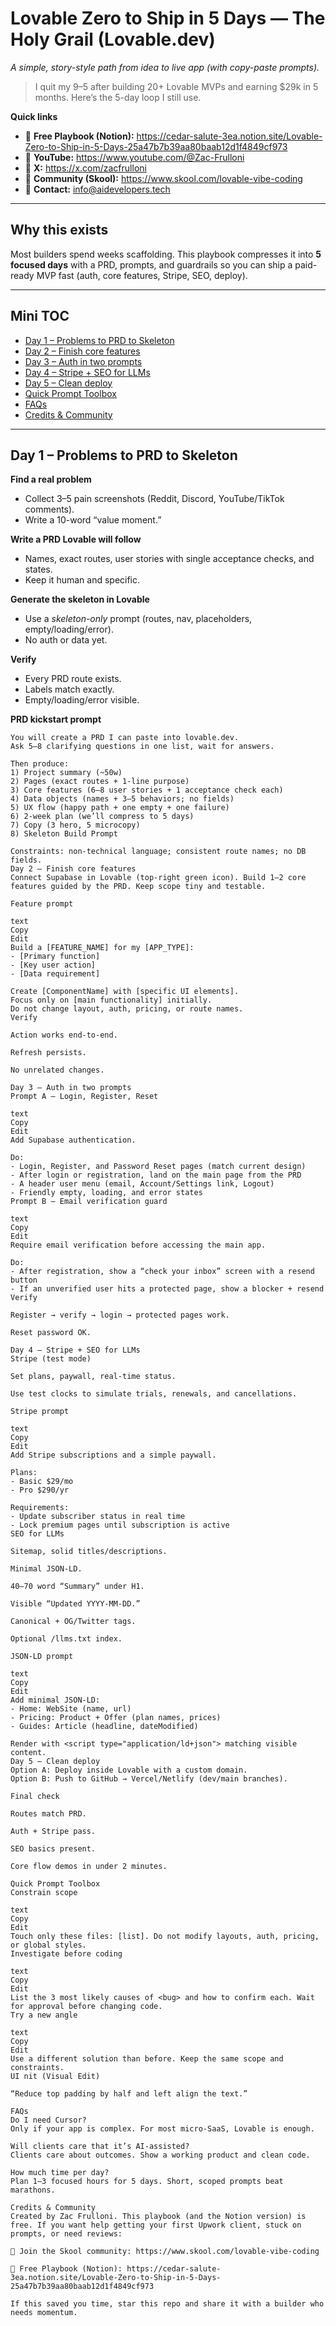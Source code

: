 # Lovable Zero to Ship in 5 Days — The Holy Grail (Lovable.dev)

*A simple, story-style path from idea to live app (with copy-paste prompts).*

> I quit my 9–5 after building 20+ Lovable MVPs and earning $29k in 5 months. Here’s the 5-day loop I still use.

**Quick links**

- 📘 **Free Playbook (Notion):** https://cedar-salute-3ea.notion.site/Lovable-Zero-to-Ship-in-5-Days-25a47b7b39aa80baab12d1f4849cf973  
- 🎥 **YouTube:** https://www.youtube.com/@Zac-Frulloni  
- 💬 **X:** https://x.com/zacfrulloni  
- 👥 **Community (Skool):** https://www.skool.com/lovable-vibe-coding  
- 📧 **Contact:** info@aidevelopers.tech

---

## Why this exists

Most builders spend weeks scaffolding. This playbook compresses it into **5 focused days** with a PRD, prompts, and guardrails so you can ship a paid-ready MVP fast (auth, core features, Stripe, SEO, deploy).

---

## Mini TOC

- [Day 1 – Problems to PRD to Skeleton](#day-1--problems-to-prd-to-skeleton)
- [Day 2 – Finish core features](#day-2--finish-core-features)
- [Day 3 – Auth in two prompts](#day-3--auth-in-two-prompts)
- [Day 4 – Stripe + SEO for LLMs](#day-4--stripe--seo-for-llms)
- [Day 5 – Clean deploy](#day-5--clean-deploy)
- [Quick Prompt Toolbox](#quick-prompt-toolbox)
- [FAQs](#faqs)
- [Credits & Community](#credits--community)

---

## Day 1 – Problems to PRD to Skeleton

**Find a real problem**

- Collect 3–5 pain screenshots (Reddit, Discord, YouTube/TikTok comments).
- Write a 10-word “value moment.”

**Write a PRD Lovable will follow**

- Names, exact routes, user stories with single acceptance checks, and states.
- Keep it human and specific.

**Generate the skeleton in Lovable**

- Use a *skeleton-only* prompt (routes, nav, placeholders, empty/loading/error).
- No auth or data yet.

**Verify**

- Every PRD route exists.
- Labels match exactly.
- Empty/loading/error visible.

**PRD kickstart prompt**

```text
You will create a PRD I can paste into lovable.dev.
Ask 5–8 clarifying questions in one list, wait for answers.

Then produce:
1) Project summary (~50w)
2) Pages (exact routes + 1-line purpose)
3) Core features (6–8 user stories + 1 acceptance check each)
4) Data objects (names + 3–5 behaviors; no fields)
5) UX flow (happy path + one empty + one failure)
6) 2-week plan (we’ll compress to 5 days)
7) Copy (3 hero, 5 microcopy)
8) Skeleton Build Prompt

Constraints: non-technical language; consistent route names; no DB fields.
Day 2 – Finish core features
Connect Supabase in Lovable (top-right green icon). Build 1–2 core features guided by the PRD. Keep scope tiny and testable.

Feature prompt

text
Copy
Edit
Build a [FEATURE_NAME] for my [APP_TYPE]:
- [Primary function]
- [Key user action]
- [Data requirement]

Create [ComponentName] with [specific UI elements].
Focus only on [main functionality] initially.
Do not change layout, auth, pricing, or route names.
Verify

Action works end-to-end.

Refresh persists.

No unrelated changes.

Day 3 – Auth in two prompts
Prompt A – Login, Register, Reset

text
Copy
Edit
Add Supabase authentication.

Do:
- Login, Register, and Password Reset pages (match current design)
- After login or registration, land on the main page from the PRD
- A header user menu (email, Account/Settings link, Logout)
- Friendly empty, loading, and error states
Prompt B – Email verification guard

text
Copy
Edit
Require email verification before accessing the main app.

Do:
- After registration, show a “check your inbox” screen with a resend button
- If an unverified user hits a protected page, show a blocker + resend
Verify

Register → verify → login → protected pages work.

Reset password OK.

Day 4 – Stripe + SEO for LLMs
Stripe (test mode)

Set plans, paywall, real-time status.

Use test clocks to simulate trials, renewals, and cancellations.

Stripe prompt

text
Copy
Edit
Add Stripe subscriptions and a simple paywall.

Plans:
- Basic $29/mo
- Pro $290/yr

Requirements:
- Update subscriber status in real time
- Lock premium pages until subscription is active
SEO for LLMs

Sitemap, solid titles/descriptions.

Minimal JSON-LD.

40–70 word “Summary” under H1.

Visible “Updated YYYY-MM-DD.”

Canonical + OG/Twitter tags.

Optional /llms.txt index.

JSON-LD prompt

text
Copy
Edit
Add minimal JSON-LD:
- Home: WebSite (name, url)
- Pricing: Product + Offer (plan names, prices)
- Guides: Article (headline, dateModified)

Render with <script type="application/ld+json"> matching visible content.
Day 5 – Clean deploy
Option A: Deploy inside Lovable with a custom domain.
Option B: Push to GitHub → Vercel/Netlify (dev/main branches).

Final check

Routes match PRD.

Auth + Stripe pass.

SEO basics present.

Core flow demos in under 2 minutes.

Quick Prompt Toolbox
Constrain scope

text
Copy
Edit
Touch only these files: [list]. Do not modify layouts, auth, pricing, or global styles.
Investigate before coding

text
Copy
Edit
List the 3 most likely causes of <bug> and how to confirm each. Wait for approval before changing code.
Try a new angle

text
Copy
Edit
Use a different solution than before. Keep the same scope and constraints.
UI nit (Visual Edit)

“Reduce top padding by half and left align the text.”

FAQs
Do I need Cursor?
Only if your app is complex. For most micro-SaaS, Lovable is enough.

Will clients care that it’s AI-assisted?
Clients care about outcomes. Show a working product and clean code.

How much time per day?
Plan 1–3 focused hours for 5 days. Short, scoped prompts beat marathons.

Credits & Community
Created by Zac Frulloni. This playbook (and the Notion version) is free. If you want help getting your first Upwork client, stuck on prompts, or need reviews:

👥 Join the Skool community: https://www.skool.com/lovable-vibe-coding

📘 Free Playbook (Notion): https://cedar-salute-3ea.notion.site/Lovable-Zero-to-Ship-in-5-Days-25a47b7b39aa80baab12d1f4849cf973

If this saved you time, star this repo and share it with a builder who needs momentum.
